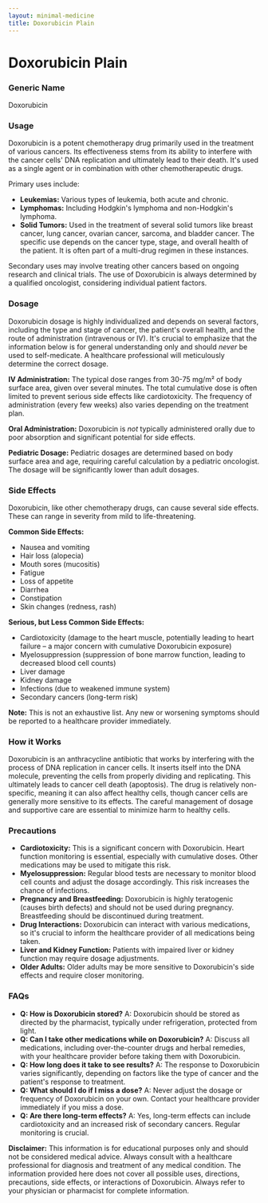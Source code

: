 ```yaml
---
layout: minimal-medicine
title: Doxorubicin Plain
---
```


# Doxorubicin Plain
### Generic Name
Doxorubicin

### Usage
Doxorubicin is a potent chemotherapy drug primarily used in the treatment of various cancers.  Its effectiveness stems from its ability to interfere with the cancer cells' DNA replication and ultimately lead to their death.  It's used as a single agent or in combination with other chemotherapeutic drugs.  

Primary uses include:

* **Leukemias:**  Various types of leukemia, both acute and chronic.
* **Lymphomas:**  Including Hodgkin's lymphoma and non-Hodgkin's lymphoma.
* **Solid Tumors:**  Used in the treatment of several solid tumors like breast cancer, lung cancer, ovarian cancer, sarcoma, and bladder cancer.  The specific use depends on the cancer type, stage, and overall health of the patient.  It is often part of a multi-drug regimen in these instances.

Secondary uses may involve treating other cancers based on ongoing research and clinical trials.  The use of Doxorubicin is always determined by a qualified oncologist, considering individual patient factors.


### Dosage
Doxorubicin dosage is highly individualized and depends on several factors, including the type and stage of cancer, the patient's overall health, and the route of administration (intravenous or IV). It's crucial to emphasize that the information below is for general understanding only and should *never* be used to self-medicate.  A healthcare professional will meticulously determine the correct dosage.

**IV Administration:** The typical dose ranges from 30-75 mg/m² of body surface area, given over several minutes.  The total cumulative dose is often limited to prevent serious side effects like cardiotoxicity.  The frequency of administration (every few weeks) also varies depending on the treatment plan.

**Oral Administration:** Doxorubicin is *not* typically administered orally due to poor absorption and significant potential for side effects.

**Pediatric Dosage:**  Pediatric dosages are determined based on body surface area and age, requiring careful calculation by a pediatric oncologist.  The dosage will be significantly lower than adult dosages.


### Side Effects
Doxorubicin, like other chemotherapy drugs, can cause several side effects.  These can range in severity from mild to life-threatening.

**Common Side Effects:**

* Nausea and vomiting
* Hair loss (alopecia)
* Mouth sores (mucositis)
* Fatigue
* Loss of appetite
* Diarrhea
* Constipation
* Skin changes (redness, rash)

**Serious, but Less Common Side Effects:**

* Cardiotoxicity (damage to the heart muscle, potentially leading to heart failure – a major concern with cumulative Doxorubicin exposure)
* Myelosuppression (suppression of bone marrow function, leading to decreased blood cell counts)
* Liver damage
* Kidney damage
* Infections (due to weakened immune system)
* Secondary cancers (long-term risk)

**Note:**  This is not an exhaustive list.  Any new or worsening symptoms should be reported to a healthcare provider immediately.


### How it Works
Doxorubicin is an anthracycline antibiotic that works by interfering with the process of DNA replication in cancer cells.  It inserts itself into the DNA molecule, preventing the cells from properly dividing and replicating. This ultimately leads to cancer cell death (apoptosis).  The drug is relatively non-specific, meaning it can also affect healthy cells, though cancer cells are generally more sensitive to its effects.  The careful management of dosage and supportive care are essential to minimize harm to healthy cells.


### Precautions
* **Cardiotoxicity:**  This is a significant concern with Doxorubicin.  Heart function monitoring is essential, especially with cumulative doses.  Other medications may be used to mitigate this risk.
* **Myelosuppression:** Regular blood tests are necessary to monitor blood cell counts and adjust the dosage accordingly.  This risk increases the chance of infections.
* **Pregnancy and Breastfeeding:**  Doxorubicin is highly teratogenic (causes birth defects) and should not be used during pregnancy.  Breastfeeding should be discontinued during treatment.
* **Drug Interactions:** Doxorubicin can interact with various medications, so it's crucial to inform the healthcare provider of all medications being taken.
* **Liver and Kidney Function:**  Patients with impaired liver or kidney function may require dosage adjustments.
* **Older Adults:**  Older adults may be more sensitive to Doxorubicin's side effects and require closer monitoring.


### FAQs

* **Q: How is Doxorubicin stored?** A:  Doxorubicin should be stored as directed by the pharmacist, typically under refrigeration, protected from light.
* **Q:  Can I take other medications while on Doxorubicin?** A:  Discuss all medications, including over-the-counter drugs and herbal remedies, with your healthcare provider before taking them with Doxorubicin.
* **Q: How long does it take to see results?** A: The response to Doxorubicin varies significantly, depending on factors like the type of cancer and the patient's response to treatment.
* **Q: What should I do if I miss a dose?** A:  Never adjust the dosage or frequency of Doxorubicin on your own.  Contact your healthcare provider immediately if you miss a dose.
* **Q:  Are there long-term effects?** A:  Yes, long-term effects can include cardiotoxicity and an increased risk of secondary cancers. Regular monitoring is crucial.


**Disclaimer:** This information is for educational purposes only and should not be considered medical advice.  Always consult with a healthcare professional for diagnosis and treatment of any medical condition.  The information provided here does not cover all possible uses, directions, precautions, side effects, or interactions of Doxorubicin.  Always refer to your physician or pharmacist for complete information.
